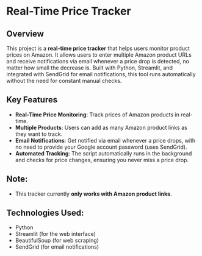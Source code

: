 # Real-Time Price Tracker

## Overview
This project is a **real-time price tracker** that helps users monitor product prices on Amazon. It allows users to enter multiple Amazon product URLs and receive notifications via email whenever a price drop is detected, no matter how small the decrease is. Built with Python, Streamlit, and integrated with SendGrid for email notifications, this tool runs automatically without the need for constant manual checks.

## Key Features
- **Real-Time Price Monitoring**: Track prices of Amazon products in real-time.
- **Multiple Products**: Users can add as many Amazon product links as they want to track.
- **Email Notifications**: Get notified via email whenever a price drops, with no need to provide your Google account password (uses SendGrid).
- **Automated Tracking**: The script automatically runs in the background and checks for price changes, ensuring you never miss a price drop.

## Note:
- This tracker currently **only works with Amazon product links**. 

## Technologies Used:
- Python
- Streamlit (for the web interface)
- BeautifulSoup (for web scraping)
- SendGrid (for email notifications)

